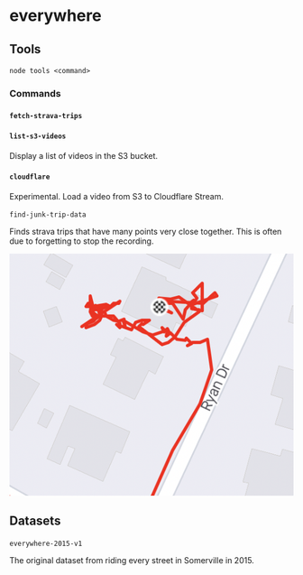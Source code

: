 # everywhere

## Tools

```
node tools <command>
```

### Commands

#### `fetch-strava-trips`

#### `list-s3-videos`

Display a list of videos in the S3 bucket.

#### `cloudflare`

Experimental. Load a video from S3 to Cloudflare Stream.

`find-junk-trip-data`

Finds strava trips that have many points very close together. This is often due to forgetting to stop the recording.

![forgot](docs/forgot-to-stop-trip.png)

## Datasets

`everywhere-2015-v1`

The original dataset from riding every street in Somerville in 2015.
